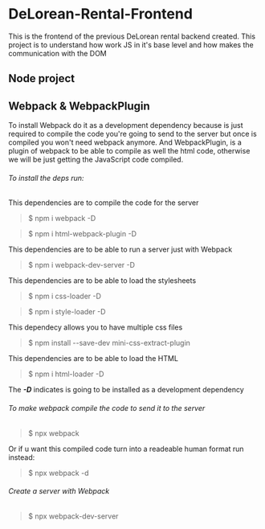 # DeLorean-Rental-Frontend

This is the frontend of the previous DeLorean rental backend created. This project is to understand how work JS in it's base level and how makes the communication with the DOM

## Node project

## Webpack & WebpackPlugin

To install Webpack do it as a development dependency because is just required to compile the code you're going to send to the server but once is compiled you won't need webpack anymore. And WebpackPlugin, is a plugin of webpack to be able to compile as well the html code, otherwise we will be just getting the JavaScript code compiled.

###### To install the deps run:

This dependencies are to compile the code for the server

> $ npm i webpack -D

> $ npm i html-webpack-plugin -D

This dependencies are to be able to run a server just with Webpack

> $ npm i webpack-dev-server -D

This dependencies are to be able to load the stylesheets

> $ npm i css-loader -D

> $ npm i style-loader -D

This dependecy allows you to have multiple css files

> $ npm install --save-dev mini-css-extract-plugin

This dependencies are to be able to load the HTML

> $ npm i html-loader -D

The **_-D_** indicates is going to be installed as a development dependency

###### To make webpack compile the code to send it to the server

> $ npx webpack

Or if u want this compiled code turn into a readeable human format run instead:

> $ npx webpack -d

###### Create a server with Webpack

> $ npx webpack-dev-server
